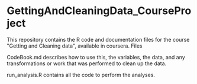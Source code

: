 # GettingAndCleaningData_CourseProject

This repository contains the R code and documentation files for the course "Getting and Cleaning data", available in coursera.
Files

CodeBook.md describes how to use this, the variables, the data, and any transformations or work that was performed to clean up the data.

run_analysis.R contains all the code to perform the analyses.
